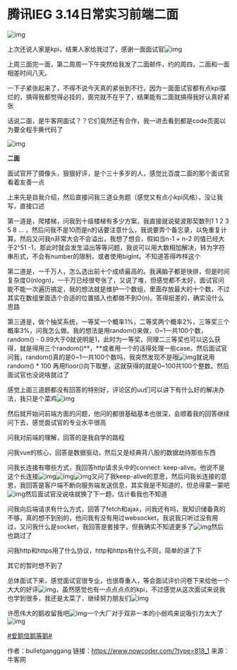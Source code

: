 # 腾讯IEG  3.14日常实习前端二面

![img](D:/%E6%96%87%E4%BB%B6/typora%E5%9B%BE%E7%89%87/D2B5CA33BD970F64A6301FA75AE2EB22.png)

上次还说人家是kpi，结果人家给我过了，感谢一面面试官![img](D:/%E6%96%87%E4%BB%B6/typora%E5%9B%BE%E7%89%87/62AF11E48344D159DA608796DA7D39E5.png)

上周三面完一面，第二周周一下午突然给我发了二面邮件，约的周四，二面和一面相差时间八天。

一下子紧张起来了，不得不说今天真的紧张到不行，因为一面面试官都有点kpi摆烂的，搞得我都觉得必挂的，面完就不在乎了，结果能有二面就搞得我好认真好紧张

话说二面，是牛客网面试？？它们竟然还有合作，我一进去看到都是code页面以为要全程手撕代码了

![img](D:/%E6%96%87%E4%BB%B6/typora%E5%9B%BE%E7%89%87/D2B5CA33BD970F64A6301FA75AE2EB22-1710919046967-1.png)

**二面**

面试官开了摄像头，狠狠好评，是个三十多岁的人，感觉比百度二面的那个面试官看着友善一点

上来先是自我介绍，然后直接问我三道业务题（感觉又有点小kpi风格），没让我写，直接口述

第一道是，爬楼梯，问我到十级楼梯有多少方案，我直接就说斐波那契数列1 1 2 3 5 8 ... ，然后问我不是10而是n的话要注意什么，我说要弄个备忘录，以免重复计算。然后又问我n非常大会不会溢出，我想了想会，假如当n-1 + n-2 的值已经大于2^51 -1，那此时就会发生溢出等等问题，我说可以用大数相加解决，转为字符串形式，不会有number的限制，或者使用bigInt。不知道答得咋样这个



第二道是，一千万人，怎么选出前十个成绩最高的。我满脑子都是快排，但是时间复杂度O(nlogn)，一千万已经很夸张了，又说了堆，但感觉都不太好，面试官问能不能一次遍历搞定，我的想法就是维护一个数组，里面存放最大的十个数，不过其实在数组里面选个合适的位置插入也都做不到O(n)。答得挺差的，确实没什么思路



第三道是，做个抽奖系统，一等奖一个概率1%，二等奖两个概率2%，三等奖三个概率3%，问我怎么做。我的想法是用random()来做，0~1一共100个数，random() - 0.99大于0就说明是1，此时为一等奖，同理二三等奖也可以这么获得，就是得用三个random()**，**或者用一个的话得处理一些case。然后面试官问我，random()真的是0~1一共100个数吗，我突然发现不是哦![img](D:/%E6%96%87%E4%BB%B6/typora%E5%9B%BE%E7%89%87/62AF11E48344D159DA608796DA7D39E5.png)就说用random() * 100 再用floor()向下取整，这就获得的就是0~100共100个整数。然后面试官也没说啥就过了



感觉上面三道题都没有回答的特别好，评论区的uu们可以讲下有什么好的解决办法，我只是个菜鸡![img](D:/%E6%96%87%E4%BB%B6/typora%E5%9B%BE%E7%89%87/8B36D115CE5468E380708713273FEF43.png)

然后就开始问前端方面的问题，他问的都很基础基本也很深，会顺着我的回答继续问下去，感觉面试官的专业水平很高

问我对前端的理解，回答的是我自学的路程

问我vue的核心，回答是数据驱动，然后又是经典背八股的数据劫持那些东西

问我长连接有哪些方式，我回答http请求头中的connect: keep-alive。他说不是这个长连接![img](D:/%E6%96%87%E4%BB%B6/typora%E5%9B%BE%E7%89%87/62AF11E48344D159DA608796DA7D39E5.png)![img](https://uploadfiles.nowcoder.com/images/20220815/318889480_1660553763490/62AF11E48344D159DA608796DA7D39E5)![img](https://uploadfiles.nowcoder.com/images/20220815/318889480_1660553763490/62AF11E48344D159DA608796DA7D39E5)又问了我keep-alive的意思，然后问我长连接的意思，我回答是客户端不断向服务端发送信息，其实我是不知道的，但总得蒙一蒙吧![img](https://uploadfiles.nowcoder.com/images/20220815/318889480_1660553763490/62AF11E48344D159DA608796DA7D39E5)然后面试官没说啥就换了下一题，估计看我也不知道

问我向后端请求有什么方式，回答了fetch和ajax，问我还有吗，我知识储备真的不够，真的想不到别的，他问我有没有用过websocket，我说我只听过没有用过，又问我什么是socket，我回答是套接字，但我确实不知道更多了![img](D:/%E6%96%87%E4%BB%B6/typora%E5%9B%BE%E7%89%87/8B36D115CE5468E380708713273FEF43.png)然后也跳过了

问我http和https用了什么协议，http和https有什么不同，简单的讲了下

其它的暂时想不到了



总体面试下来，感觉面试官很专业，也很尊重人，等会面试评价问卷下来给他一个大大的好评![img](D:/%E6%96%87%E4%BB%B6/typora%E5%9B%BE%E7%89%87/A95184503DF1D65798194F12FCEDE5C5.png)，虽然感觉也有一点点点点的kpi，不过感觉从这次面试来说我也学到很多，我还是太菜了，继续努力朋友们![img](D:/%E6%96%87%E4%BB%B6/typora%E5%9B%BE%E7%89%87/8B36D115CE5468E380708713273FEF43.png)

许愿伟大的鹅收留我吧![img](D:/%E6%96%87%E4%BB%B6/typora%E5%9B%BE%E7%89%87/8B36D115CE5468E380708713273FEF43.png)一个大厂对于双非一本的小弱鸡来说吸引力太大了![img](https://uploadfiles.nowcoder.com/images/20220815/318889480_1660553763930/8B36D115CE5468E380708713273FEF43)



[#爱鹅信鹅等鹅#]()



作者：bulletganggang
链接：https://www.nowcoder.com/?type=818_1
来源：牛客网